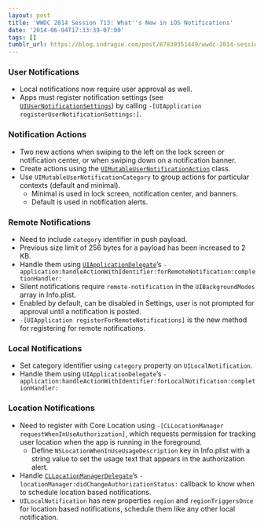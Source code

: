 ```yaml
---
layout: post
title: 'WWDC 2014 Session 713: What''s New in iOS Notifications'
date: '2014-06-04T17:33:39-07:00'
tags: []
tumblr_url: https://blog.indragie.com/post/87830351449/wwdc-2014-session-713-whats-new-in-ios
---
```

### User Notifications

- Local notifications now require user approval as well.
- Apps must register notification settings (see [`UIUserNotificationSettings`](https://developer.apple.com/library/prerelease/ios/documentation/UIKit/Reference/UIUserNotificationSettings_class/index.html#//apple_ref/occ/cl/UIUserNotificationSettings)) by calling `-[UIApplication registerUserNotificationSettings:]`.

### Notification Actions

- Two new actions when swiping to the left on the lock screen or notification center, or when swiping down on a notification banner.
- Create actions using the [`UIMutableUserNotificationAction`](https://developer.apple.com/library/prerelease/ios/documentation/UIKit/Reference/UIMutableUserNotificationAction_class/index.html) class.
- Use `UIMutableUserNotificationCategory` to group actions for particular contexts (default and minimal).
  - Minimal is used in lock screen, notification center, and banners.
  - Default is used in notification alerts.

### Remote Notifications

- Need to include `category` identifier in push payload.
- Previous size limit of 256 bytes for a payload has been increased to 2 KB.
- Handle them using [`UIApplicationDelegate`](https://developer.apple.com/library/prerelease/ios/documentation/UIKit/Reference/UIApplication_class/index.html#//apple_ref/occ/instp/UIApplication/delegate)’s `-application:handleActionWithIdentifier:forRemoteNotification:completionHandler:`
- Silent notifications require `remote-notification` in the `UIBackgroundModes` array in Info.plist.
- Enabled by default, can be disabled in Settings, user is not prompted for approval until a notification is posted.
- `-[UIApplication registerForRemoteNotifications]` is the new method for registering for remote notifications.

### Local Notifications

- Set category identifier using `category` property on `UILocalNotification`.
- Handle them using `UIApplicationDelegate`’s `-application:handleActionWithIdentifier:forLocalNotification:completionHandler:`

### Location Notifications

- Need to register with Core Location using `-[CLLocationManager requestWhenInUseAuthorization]`, which requests permission for tracking user location when the app is running in the foreground.
  - Define `NSLocationWhenInUseUsageDescription` key in Info.plist with a string value to set the usage text that appears in the authorization alert.
- Handle [`CLLocationManagerDelegate`](https://developer.apple.com/library/prerelease/ios/documentation/CoreLocation/Reference/CLLocationManager_class/index.html#//apple_ref/occ/instp/CLLocationManager/delegate)’s `-locationManager:didChangeAuthorizationStatus:` callback to know when to schedule location based notifications.
- `UILocalNotification` has new properties `region` and `regionTriggersOnce` for location based notifications, schedule them like any other local notification.
